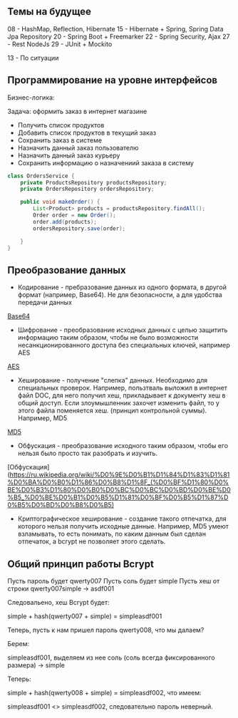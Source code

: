 ## Темы на будущее

08 - HashMap, Reflection, Hibernate
15 - Hibernate + Spring, Spring Data Jpa Repository
20 - Spring Boot + Freemarker
22 - Spring Security, Ajax
27 - Rest NodeJs
29 - JUnit + Mockito

13 - По ситуации


## Программирование на уровне интерфейсов

Бизнес-логика:

Задача: оформить заказ в интернет магазине

- Получить список продуктов
- Добавить список продуктов в текущий заказ
- Сохранить заказ в системе
- Назначить данный заказ пользователю
- Назначить данный заказ курьеру
- Сохранить информацию о назначениий заказа в систему

```JAVA
class OrdersService {
	private ProductsRepository productsRepository;
	private OrdersRepository ordersRepository;

	public void makeOrder() {
		List<Product> products = productsRepository.findAll();
		Order order = new Order();
		order.add(products);
		ordersRepository.save(order);

	}
}
```

## Преобразование данных

- Кодирование - пребразование данных из одного формата, в другой формат (например, Base64). Не для безопасности, а для удобства передачи данных

[Base64](https://ru.wikipedia.org/wiki/Base64)

- Шифрование - преобразование исходных данных с целью защитить информацию таким образом, чтобы не было возможности несанкционированного доступа без специальных ключей, например AES

[AES](http://bit.nmu.org.ua/ua/student/metod/cryptology/%D0%BB%D0%B5%D0%BA%D1%86%D0%B8%D1%8F%209.pdf)

- Хеширование - получение "слепка" данных. Необходимо для специальных проверок. Например, пользтваль выложил в интернет файл DOC, для него получил хеш, прикладывает к документу хеш в общий доступ. Если злоумышленник захочет изменить файл, то у этого файла поменяется хеш. (принцип контрольной суммы). Например, MD5

[MD5](https://ru.wikipedia.org/wiki/MD5)

- Обфускация - преобразование исходного таким образом, чтобы его нельзя было просто так разобрать и изучить.

[Обфускация](https://ru.wikipedia.org/wiki/%D0%9E%D0%B1%D1%84%D1%83%D1%81%D0%BA%D0%B0%D1%86%D0%B8%D1%8F_(%D0%BF%D1%80%D0%BE%D0%B3%D1%80%D0%B0%D0%BC%D0%BC%D0%BD%D0%BE%D0%B5_%D0%BE%D0%B1%D0%B5%D1%81%D0%BF%D0%B5%D1%87%D0%B5%D0%BD%D0%B8%D0%B5)

- Криптографическое хеширование - создание такого отпечатка, для которого нельзя получить исходные данные. Например, MD5 умеют взламывать, то есть понимать, по каким данным был сделан отпечаток, а bcrypt не позволяет этого сделать.

## Общий принцип работы Bcrypt

Пусть пароль будет qwerty007
Пусть соль будет simple
Пусть хеш от строки qwerty007simple -> asdf001

Следовальено, хеш Bcrypt будет:

simple + hash(qwerty007 + simple) = simpleasdf001

Теперь, пусть к нам пришел пароль qwerty008, что мы далаем?

Берем:

simpleasdf001, выделяем из нее соль (соль всегда фиксированного размера) -> simple

Теперь:

simple + hash(qwerty008 + simple) = simpleasdf002, что имеем:

simpleasdf001 <> simpleasdf002, следовательно пароль неверный.

